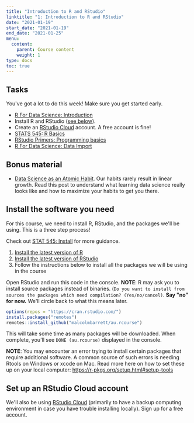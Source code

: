 ```yaml
---
title: "Introduction to R and RStudio"
linktitle: "1: Introduction to R and RStudio"
date: "2021-01-19"
start_date: "2021-01-19"
end_date: "2021-01-25"
menu:
  content:
    parent: Course content
    weight: 1
type: docs
toc: true
---
```


## Tasks

You've got a lot to do this week! Make sure you get started early.

- <i class="fas fa-book"></i> [R For Data Science: Introduction](https://r4ds.had.co.nz/introduction.html)
- <i class="fas fa-desktop"></i> Install R and RStudio ([see below](#install-the-software-you-need)).
- <i class="fas fa-cloud"></i> Create an [RStudio Cloud](https://rstudio.cloud/) account. A free account is fine!
- <i class="fas fa-book"></i> [STATS 545: R Basics](https://stat545.com/r-basics.html)
- <i class="fas fa-desktop"></i> [RStudio Primers: Programming basics](https://rstudio.cloud/learn/primers/1.2)
- <i class="fas fa-book"></i> [R For Data Science: Data Import](https://r4ds.had.co.nz/data-import.html)

## Bonus material
- <i class="fas fa-external-link-square-alt"></i> [Data Science as an Atomic Habit](https://malco.io/2021/01/04/data-science-as-an-atomic-habit/). Our habits rarely result in linear growth. Read this post to understand what learning data science really looks like and how to maximize your habits to get you there.

## Install the software you need

For this course, we need to install R, RStudio, and the packages we'll be using. This is a three step process!

Check out [STAT 545: Install](https://stat545.com/install.html) for more guidance.

1. [Install the latest version of R](https://cloud.r-project.org/)
2. [Install the latest version of RStudio](https://rstudio.com/products/rstudio/download/#download)
3. Follow the instructions below to install all the packages we will be using in the course

Open RStudio and run this code in the console. **NOTE**: R may ask you to install source packages instead of binaries. (`Do you want to install from sources the packages which need compilation? (Yes/no/cancel)`. **Say "no" for now.** We'll circle back to what this means later.

```r
options(repos = "https://cran.rstudio.com/")
install.packages("remotes")
remotes::install_github("malcolmbarrett/au.rcourse")
```

This will take some time as many packages will be downloaded. When complete, you'll see `DONE (au.rcourse)` displayed in the console.

**NOTE**: You may encounter an error trying to install certain packages that require additional software. A common source of such errors is needing Rtools on Windows or xcode on Mac. Read more here on how to set these up on your local computer: https://r-pkgs.org/setup.html#setup-tools

## Set up an RStudio Cloud account

We'll also be using [RStudio Cloud](https://rstudio.cloud/) (primarily to have a backup computing environment in case you have trouble installing locally). Sign up for a free account.
